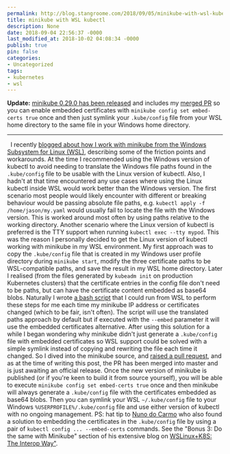 ```yaml
---
permalink: http://blog.stangroome.com/2018/09/05/minikube-with-wsl-kubectl/
title: minikube with WSL kubectl
description: None
date: 2018-09-04 22:56:37 -0000
last_modified_at: 2018-10-02 04:08:34 -0000
publish: true
pin: false
categories:
- Uncategorized
tags:
- kubernetes
- wsl
---
```

**Update:** [minikube 0.29.0 has been released](https://github.com/kubernetes/minikube/releases/tag/v0.29.0) and includes my [merged PR](https://github.com/kubernetes/minikube/pull/3065) so you can enable embedded certificates with `minikube config set embed-certs true` once and then just symlink your `.kube/config` file from your WSL home directory to the same file in your Windows home directory.

* * *

  I recently [blogged about how I work with minikube from the Windows Subsystem for Linux (WSL)](http://blog.stangroome.com/2018/06/25/minikube-and-wsl/), describing some of the friction points and workarounds. At the time I recommended using the Windows version of kubectl to avoid needing to translate the Windows file paths found in the `.kube/config` file to be usable with the Linux version of kubectl. Also, I hadn't at that time encountered any use cases where using the Linux kubectl inside WSL would work better than the Windows version. The first scenario most people would likely encounter with different or breaking behaviour would be passing absolute file paths, e.g. `kubectl apply -f /home/jason/my.yaml` would usually fail to locate the file with the Windows version. This is worked around most often by using paths relative to the working directory. Another scenario where the Linux version of kubectl is preferred is the TTY support when running `kubectl exec --tty mypod`. This was the reason I personally decided to get the Linux version of kubectl working with minikube in my WSL environment. My first approach was to copy the `.kube/config` file that is created in my Windows user profile directory during `minikube start`, modify the three certificate paths to be WSL-compatible paths, and save the result in my WSL home directory. Later I realised (from the files generated by `kubeadm init` on production Kubernetes clusters) that the certificate entries in the config file don't need to be paths, but can have the certificate content embedded as base64 blobs. Naturally I wrote [a bash script](https://gist.github.com/jstangroome/bb72c365ca7b4199e17f7b2e72d64d14) that I could run from WSL to perform these steps for me each time my minikube IP address or certificates changed (which to be fair, isn't often). The script will use the translated paths approach by default but if executed with the `--embed` parameter it will use the embedded certificates alternative. After using this solution for a while I began wondering why minikube didn't just generate a `.kube/config` file with embedded certificates so WSL support could be solved with a simple symlink instead of copying and rewriting the file each time it changed. So I dived into the minikube source, and [raised a pull request](https://github.com/kubernetes/minikube/pull/3065), and as at the time of writing this post, the PR has been merged into master and is just awaiting an official release. Once the new version of minikube is published (or if you're keen to build it from source yourself), you will be able to execute `minikube config set embed-certs true` once and then minikube will always generate a `.kube/config` file with the certificates embedded as base64 blobs. Then you can symlink your WSL `~/.kube/config` file to your Windows `%USERPROFILE%/.kube/config` file and use either version of kubectl with no ongoing management. PS: hat tip to [Nuno do Carmo](https://twitter.com/nunixtech) who also found a solution to embedding the certificates in the `.kube/config` file by using a pair of `kubectl config ... --embed-certs` commands. See the "Bonus 3: Do the same with Minikube" section of his extensive blog on [WSLinux+K8S: The Interop Way"](https://medium.com/@hoxunn/wslinux-k8s-the-interop-way-2d98e5b88f08).
